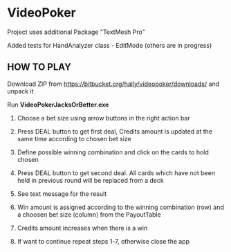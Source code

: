 # VideoPoker

Project uses additional Package "TextMesh Pro"

Added tests for HandAnalyzer class - EditMode (others are in progress)

## HOW TO PLAY

Download ZIP from https://bitbucket.org/hally/videopoker/downloads/ and unpack it

Run **VideoPokerJacksOrBetter.exe**

1. Choose a bet size using arrow buttons in the right action bar

2. Press DEAL button to get first deal, Credits amount is updated at the same time according to chosen bet size

3. Define possible winning combination and click on the cards to hold chosen

4. Press DEAL button to get second deal. All cards which have not been held in previous round will be replaced from a deck

5. See text message for the result

6. Win amount is assigned according to the winning combination (row) and a choosen bet size (column) from the PayoutTable

7. Credits amount increases when there is a win

8. If want to continue repeat steps 1-7, otherwise close the app
